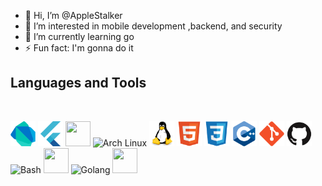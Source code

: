 - 👋 Hi, I’m @AppleStalker
- 👀 I’m interested in mobile development ,backend, and security
- 🌱 I’m currently learning go
- ⚡ Fun fact: I'm gonna do it

## Languages and Tools
<br>
<p align="left">
    <img src="https://raw.githubusercontent.com/devicons/devicon/master/icons/dart/dart-original.svg" alt="Dart" width="40" height="40" />
    <img src="https://raw.githubusercontent.com/devicons/devicon/master/icons/flutter/flutter-original.svg" alt="Flutter" width="40" height="40" />
    <img src="https://cdn.jsdelivr.net/gh/devicons/devicon@latest/icons/java/java-original.svg" width ="40" height="40"/>
    <img src="https://cdn.jsdelivr.net/gh/devicons/devicon@latest/icons/archlinux/archlinux-original.svg" alt="Arch Linux" width="40" height="40" />
    <img src="https://raw.githubusercontent.com/devicons/devicon/master/icons/linux/linux-original.svg" alt="Linux" width="40" height="40" />
    <img src="https://raw.githubusercontent.com/devicons/devicon/master/icons/html5/html5-original.svg" alt="HTML" width="40" height="40" />
    <img src="https://raw.githubusercontent.com/devicons/devicon/master/icons/css3/css3-original.svg" alt="CSS" width="40" height="40" />
    <img src="https://raw.githubusercontent.com/devicons/devicon/master/icons/cplusplus/cplusplus-original.svg" alt="C++" width="40" height="40" />
    <img src="https://raw.githubusercontent.com/devicons/devicon/master/icons/git/git-original.svg" alt="Git" width="40" height="40" />
    <img src="https://raw.githubusercontent.com/devicons/devicon/master/icons/github/github-original.svg" alt="GitHub" width="40" height="40" />
    <img src="https://cdn.jsdelivr.net/gh/devicons/devicon@latest/icons/bash/bash-original.svg" alt="Bash" width="40" height="40" />
    <img src="https://cdn.jsdelivr.net/gh/devicons/devicon@latest/icons/postgresql/postgresql-original.svg" width ="40" height="40"/>
    <img src="https://cdn.jsdelivr.net/gh/devicons/devicon@latest/icons/go/go-original.svg" alt="Golang" width ="40" height="40" />
    <img src="https://cdn.jsdelivr.net/gh/devicons/devicon@latest/icons/docker/docker-original.svg" width ="40" height="40"/>

          
</p>

